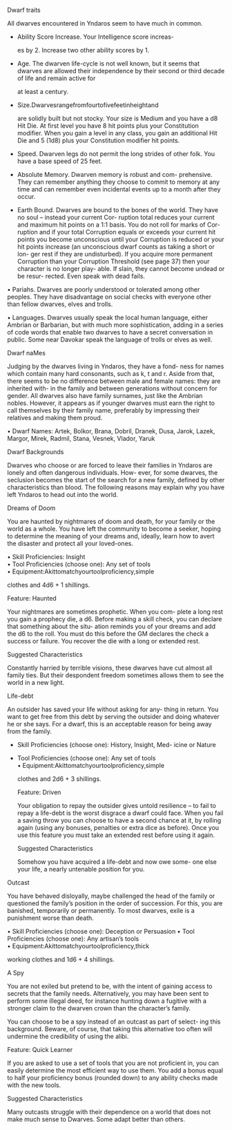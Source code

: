 
Dwarf traits

All dwarves encountered in Yndaros seem to have much in common.

-   Ability Score Increase. Your Intelligence score increas-
    
    es by 2. Increase two other ability scores by 1.
    
-   Age. The dwarven life-cycle is not well known, but it seems that dwarves are allowed their independence by their second or third decade of life and remain active for
    
    at least a century.
    
-   Size.Dwarvesrangefromfourtofivefeetinheightand
    
    are solidly built but not stocky. Your size is Medium and you have a d8 Hit Die. At first level you have 8 hit points plus your Constitution modifier. When you gain a level in any class, you gain an additional Hit Die and 5 (1d8) plus your Constitution modifier hit points.
    
-   Speed. Dwarven legs do not permit the long strides of other folk. You have a base speed of 25 feet.
    
-   Absolute Memory. Dwarven memory is robust and com- prehensive. They can remember anything they choose to commit to memory at any time and can remember even incidental events up to a month after they occur.
    
-   Earth Bound. Dwarves are bound to the bones of the world. They have no soul – instead your current Cor- ruption total reduces your current and maximum hit points on a 1:1 basis. You do not roll for marks of Cor- ruption and if your total Corruption equals or exceeds your current hit points you become unconscious until your Corruption is reduced or your hit points increase (an unconscious dwarf counts as taking a short or lon- ger rest if they are undisturbed). If you acquire more permanent Corruption than your Corruption Threshold (see page 37) then your character is no longer play- able. If slain, they cannot become undead or be resur- rected. Even speak with dead fails.
    

• Pariahs. Dwarves are poorly understood or tolerated among other peoples. They have disadvantage on social checks with everyone other than fellow dwarves, elves and trolls.

• Languages. Dwarves usually speak the local human language, either Ambrian or Barbarian, but with much more sophistication, adding in a series of code words that enable two dwarves to have a secret conversation in public. Some near Davokar speak the language of trolls or elves as well.

Dwarf naMes

Judging by the dwarves living in Yndaros, they have a fond- ness for names which contain many hard consonants, such as k, t and r. Aside from that, there seems to be no difference between male and female names: they are inherited with- in the family and between generations without concern for gender. All dwarves also have family surnames, just like the Ambrian nobles. However, it appears as if younger dwarves must earn the right to call themselves by their family name, preferably by impressing their relatives and making them proud.

• Dwarf Names: Artek, Bolkor, Brana, Dobril, Dranek, Dusa, Jarok, Lazek, Margor, Mirek, Radmil, Stana, Vesnek, Vlador, Yaruk


Dwarf Backgrounds

Dwarves who choose or are forced to leave their families in Yndaros are lonely and often dangerous individuals. How- ever, for some dwarves, the seclusion becomes the start of the search for a new family, defined by other characteristics than blood. The following reasons may explain why you have left Yndaros to head out into the world.

Dreams of Doom

You are haunted by nightmares of doom and death, for your family or the world as a whole. You have left the community to become a seeker, hoping to determine the meaning of your dreams and, ideally, learn how to avert the disaster and protect all your loved-ones.

• Skill Proficiencies: Insight  
• Tool Proficiencies (choose one): Any set of tools  
• Equipment:Akittomatchyourtoolproficiency,simple

clothes and 4d6 + 1 shillings.

Feature: Haunted

Your nightmares are sometimes prophetic. When you com- plete a long rest you gain a prophecy die, a d6. Before making a skill check, you can declare that something about the situ- ation reminds you of your dreams and add the d6 to the roll. You must do this before the GM declares the check a success or failure. You recover the die with a long or extended rest.

Suggested Characteristics

Constantly harried by terrible visions, these dwarves have cut almost all family ties. But their despondent freedom sometimes allows them to see the world in a new light.

Life-debt

An outsider has saved your life without asking for any- thing in return. You want to get free from this debt by serving the outsider and doing whatever he or she says. For a dwarf, this is an acceptable reason for being away from the family.

-   Skill Proficiencies (choose one): History, Insight, Med- icine or Nature
    
-   Tool Proficiencies (choose one): Any set of tools  
    • Equipment:Akittomatchyourtoolproficiency,simple
    
    clothes and 2d6 + 3 shillings.
    
    Feature: Driven
    
    Your obligation to repay the outsider gives untold resilience – to fail to repay a life-debt is the worst disgrace a dwarf could face. When you fail a saving throw you can choose to have a second chance at it, by rolling again (using any bonuses, penalties or extra dice as before). Once you use this feature you must take an extended rest before using it again.
    
    Suggested Characteristics
    
    Somehow you have acquired a life-debt and now owe some- one else your life, a nearly untenable position for you.


Outcast

You have behaved disloyally, maybe challenged the head of the family or questioned the family’s position in the order of succession. For this, you are banished, temporarily or permanently. To most dwarves, exile is a punishment worse than death.

• Skill Proficiencies (choose one): Deception or Persuasion • Tool Proficiencies (choose one): Any artisan’s tools  
• Equipment:Akittomatchyourtoolproficiency,thick

working clothes and 1d6 + 4 shillings.

A Spy

You are not exiled but pretend to be, with the intent of gaining access to secrets that the family needs. Alternatively, you may have been sent to perform some illegal deed, for instance hunting down a fugitive with a stronger claim to the dwarven crown than the character’s family.

You can choose to be a spy instead of an outcast as part of select- ing this background. Beware, of course, that taking this alternative too often will undermine the credibility of using the alibi.

Feature: Quick Learner

If you are asked to use a set of tools that you are not proficient in, you can easily determine the most efficient way to use them. You add a bonus equal to half your proficiency bonus (rounded down) to any ability checks made with the new tools.

Suggested Characteristics

Many outcasts struggle with their dependence on a world that does not make much sense to Dwarves. Some adapt better than others.

